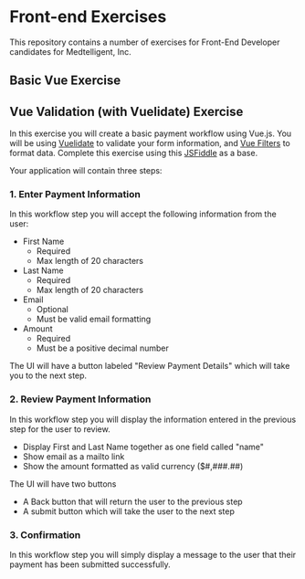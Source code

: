 # Front-end Exercises
This repository contains a number of exercises for Front-End Developer candidates for Medtelligent, Inc.

## Basic Vue Exercise

## Vue Validation (with Vuelidate) Exercise

In this exercise you will create a basic payment workflow using Vue.js. You will be using [Vuelidate](https://vuelidate.js.org/) to validate your form information, and [Vue Filters](https://vuejs.org/v2/guide/filters.html) to format data. Complete this exercise using this [JSFiddle](https://jsfiddle.net/medtelligent_engineering/snb28arq/19/) as a base.

Your application will contain three steps:

### 1. Enter Payment Information
In this workflow step you will accept the following information from the user:

* First Name
  * Required
  * Max length of 20 characters
* Last Name
  * Required
  * Max length of 20 characters
* Email
  * Optional
  * Must be valid email formatting
* Amount
  * Required
  * Must be a positive decimal number

The UI will have a button labeled "Review Payment Details" which will take you to the next step.

### 2. Review Payment Information
In this workflow step you will display the information entered in the previous step for the user to review.
* Display First and Last Name together as one field called "name"
* Show email as a mailto link
* Show the amount formatted as valid currency ($#,###.##)

The UI will have two buttons
* A Back button that will return the user to the previous step
* A submit button which will take the user to the next step

### 3. Confirmation
In this workflow step you will simply display a message to the user that their payment has been submitted successfully.

